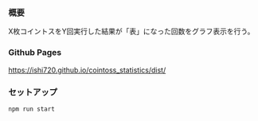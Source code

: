 ### 概要

X枚コイントスをY回実行した結果が「表」になった回数をグラフ表示を行う。

### Github Pages

https://ishi720.github.io/cointoss_statistics/dist/

### セットアップ

```
npm run start
```

